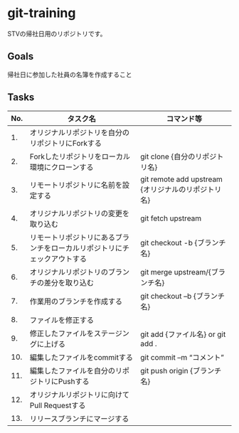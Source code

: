 # git-training
STVの帰社日用のリポジトリです。

## Goals
帰社日に参加した社員の名簿を作成すること

## Tasks

| No. | タスク名 | コマンド等 |
|---|---|---|
|1.| オリジナルリポジトリを自分のリポジトリにForkする | |
|2.| Forkしたリポジトリをローカル環境にクローンする |git clone {自分のリポジトリ名}|
|3.| リモートリポジトリに名前を設定する |git remote add upstream {オリジナルのリポジトリ名}|
|4.| オリジナルリポジトリの変更を取り込む |git fetch upstream|
|5.| リモートリポジトリにあるブランチをローカルリポジトリにチェックアウトする |git checkout -b {ブランチ名}|
|6.| オリジナルリポジトリのブランチの差分を取り込む |git merge upstream/{ブランチ名}|
|7.| 作業用のブランチを作成する | git checkout –b {ブランチ名} |
|8.| ファイルを修正する | |
|9.| 修正したファイルをステージングに上げる |git add {ファイル名} or git add .|
|10.| 編集したファイルをcommitする |git commit –m “コメント”|
|11.| 編集したファイルを自分のリポジトリにPushする | git push origin {ブランチ名} |
|12.| オリジナルリポジトリに向けてPull Requestする | |
|13.|リリースブランチにマージする | |






